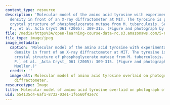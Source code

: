 ```yaml
---
content_type: resource
description: 'Molecular model of the amino acid tyrosine with experimental electron
  density in front of an X-ray diffractometer at MIT. The tyrosine is part of the
  crystal structure of phosphoglycerate mutase from M. tuberculosis. See Mueller,
  P., et al. Acta Cryst D61 (2005): 309-315. (Figure and photograph by Dr. Peter Mueller.)'
file: /media/https%3A/open-learning-course-data-rc.s3.amazonaws.com/5-069-crystal-structure-analysis-spring-2010/554135c46af1873203e11f6560f42e7c_5-069s10.jpg
file_type: image/jpeg
image_metadata:
  caption: 'Molecular model of the amino acid tyrosine with experimental electron
    density in front of an X-ray diffractometer at MIT. The tyrosine is part of the
    crystal structure of phosphoglycerate mutase from M. tuberculosis. See Mueller,
    P., et al. _Acta Cryst_ D61 (2005): 309-315. (Figure and photograph by Dr. Peter
    Mueller.)'
  credit: ''
  image-alt: Molecular model of amino acid tyrosine overlaid on photograph of xray
    diffractometer.
resourcetype: Image
title: Molecular model of amino acid tyrosine overlaid on photograph of xray diffractometer
uid: 554135c4-6af1-8732-03e1-1f6560f42e7c
---
```

